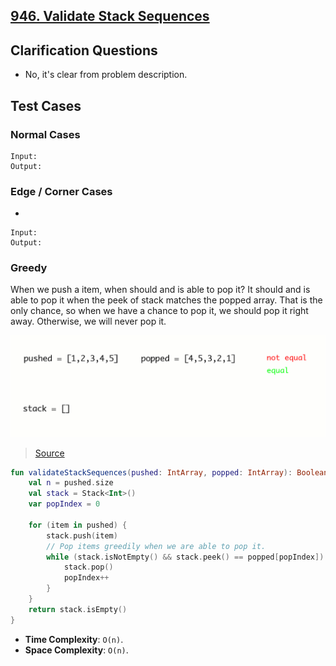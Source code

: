 ## [946. Validate Stack Sequences](https://leetcode.com/problems/validate-stack-sequences)

## Clarification Questions
* No, it's clear from problem description.
 
## Test Cases
### Normal Cases
```
Input: 
Output: 
```
### Edge / Corner Cases
* 
```
Input: 
Output: 
```

### Greedy
When we push a item, when should and is able to pop it? It should and is able to pop it when the peek of stack matches the popped array. That is the only chance, so when we have a chance to pop it, we should pop it right away. Otherwise, we will never pop it. 

![](../media/946.validate-stack-sequences.gif)
> [Source](https://leetcode.com/problems/validate-stack-sequences/description/comments/1861868)

```kotlin
fun validateStackSequences(pushed: IntArray, popped: IntArray): Boolean {
    val n = pushed.size
    val stack = Stack<Int>()
    var popIndex = 0

    for (item in pushed) {
        stack.push(item)
        // Pop items greedily when we are able to pop it.
        while (stack.isNotEmpty() && stack.peek() == popped[popIndex]) {
            stack.pop()
            popIndex++
        }
    }
    return stack.isEmpty()
}
```

* **Time Complexity**: `O(n)`.
* **Space Complexity**: `O(n)`.